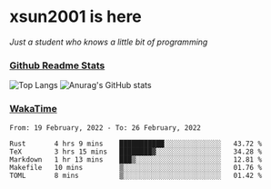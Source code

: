 # xsun2001 is here

*Just a student who knows a little bit of programming*

### [Github Readme Stats](https://github.com/anuraghazra/github-readme-stats)

![Top Langs](https://github-readme-stats.vercel.app/api/top-langs/?username=xsun2001&layout=compact&theme=radical) ![Anurag's GitHub stats](https://github-readme-stats.vercel.app/api?username=xsun2001&show_icons=true&theme=radical)

### [WakaTime](https://wakatime.com)

<!--START_SECTION:waka-->
```text
From: 19 February, 2022 - To: 26 February, 2022

Rust       4 hrs 9 mins    ███████████░░░░░░░░░░░░░░   43.72 % 
TeX        3 hrs 15 mins   ████████▓░░░░░░░░░░░░░░░░   34.28 % 
Markdown   1 hr 13 mins    ███▒░░░░░░░░░░░░░░░░░░░░░   12.81 % 
Makefile   10 mins         ▒░░░░░░░░░░░░░░░░░░░░░░░░   01.76 % 
TOML       8 mins          ▒░░░░░░░░░░░░░░░░░░░░░░░░   01.42 % 
```
<!--END_SECTION:waka-->
